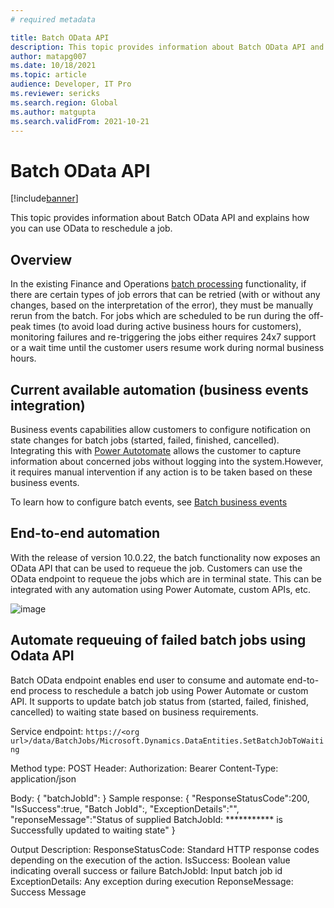 ```yaml
---
# required metadata

title: Batch OData API
description: This topic provides information about Batch OData API and explains how you can use OData to reschedule a job.
author: matapg007
ms.date: 10/18/2021
ms.topic: article
audience: Developer, IT Pro
ms.reviewer: sericks
ms.search.region: Global
ms.author: matgupta
ms.search.validFrom: 2021-10-21
---
```


# Batch OData API

[!include[banner](../includes/banner.md)]

This topic provides information about Batch OData API and explains how you can use OData to reschedule a job.

## Overview

In the existing Finance and Operations [batch processing](batch-processing-overview.md) functionality, if there are certain types of job errors that can be retried (with or without any changes, based on the interpretation of the error), they must be manually rerun from the batch. For jobs which are scheduled to be run during the off-peak times  (to avoid load during active business hours for customers), monitoring failures and re-triggering the jobs either requires 24x7 support or a wait time until the customer users resume work during normal business hours.

## Current available automation (business events integration)
Business events capabilities allow customers to configure notification on state changes for batch jobs (started, failed, finished, cancelled). Integrating this with [Power Autotomate](../business-events/business-events-flow.md) allows the customer to capture information about concerned jobs without logging into the system.However, it requires manual intervention if any action is to be taken based on these business events.

To learn how to configure batch events, see [Batch business events](../business-events/system-business-events.md)

## End-to-end automation
With the release of version 10.0.22, the batch functionality now exposes an OData API that can be used to requeue the job. Customers can use the OData endpoint to requeue the jobs which are in terminal state. This can be integrated with any automation using Power Automate, custom APIs, etc.

![image](https://user-images.githubusercontent.com/90061039/137513999-dee945e8-4c83-4608-948b-11b5aa86f09f.png)

## Automate requeuing of failed batch jobs using Odata API
Batch OData endpoint enables end user to consume and automate end-to-end process to reschedule a batch job using Power Automate or custom API. It supports to update batch job status from (started, failed, finished, cancelled) to waiting state based on business requirements.

Service endpoint: 
`https://<org url>/data/BatchJobs/Microsoft.Dynamics.DataEntities.SetBatchJobToWaiting`

  Method type: POST
  Header: 
  Authorization: Bearer <Bearer token for authentication>
  Content-Type: application/json

  Body:
    {
    "batchJobId":<BatchJobId>
    }
  Sample response:
  {
  "ResponseStatusCode":200,
  "IsSuccess":true,
  "Batch JobId":<BatchJobId>,
  "ExceptionDetails":"",
  "reponseMessage":"Status of supplied BatchJobId: *********** is Successfully updated to waiting state"
  }
  
  Output Description: 
  ResponseStatusCode: Standard HTTP response codes depending on the execution of the action.
  IsSuccess: Boolean value indicating overall success or failure
  BatchJobId: Input batch job id 
  ExceptionDetails: Any exception during execution
  ReponseMessage: Success Message
